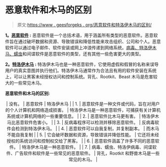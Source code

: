 # 恶意软件和木马的区别

> 原文:[https://www . geesforgeks . org/恶意软件和特洛伊木马的区别/](https://www.geeksforgeeks.org/difference-between-malware-and-trojan-horse/)

**1。[恶意软件](https://www.geeksforgeeks.org/malware-and-its-types/) :**
恶意软件是一个总括术语，用于涵盖所有类型的恶意软件。恶意软件旨在通过破坏数据和资源、导致错误和降低性能来攻击组织、公司和个人。恶意软件可以通过电子邮件、软件安装或网上冲浪传递到网络系统。[病毒、特洛伊木马、蠕虫](https://www.geeksforgeeks.org/difference-between-virus-worm-and-trojan-horse/)和间谍软件是恶意软件的类型，还有其他一些危害更大的类型。

**2。[特洛伊木马](https://www.geeksforgeeks.org/trojan-horse-and-trap-door/) :**
特洛伊木马也是一种恶意软件，它使用虚假和假冒的名称来误导用户的真实意图并执行他们。特洛伊木马通常作为合法且有用的软件安装在系统上，可以让黑客未经授权访问和控制系统。背孔、Rootkit、Beast 木马是危害较大的一些常见木马。

**恶意软件和木马的区别:**

<center>

| 没有。 | 恶意软件 | 特洛伊木马 |
| 1. | 恶意软件是一种文件或代码，旨在对用户的个人计算机和网络造成损害。 | 特洛伊木马是一种恶意软件，可捕获有关计算机系统或计算机网络的一些重要信息。 |
| 2. | 恶意软件比木马更有害。 | 特洛伊木马比恶意软件危害小。 |
| 3. | 反病毒程序可以检测并移除恶意软件。 | 反病毒软件会检测到特洛伊木马。 |
| 4. | 恶意软件可以自我复制，并复制副本。 | 而木马不能自我复制 |
| 5. | 它会破坏数据和资源，导致错误并降低性能。 | 它还将未经授权的系统访问和控制权交给了黑客。 |
| 6. | 恶意软件涵盖了许多不同的恶意软件。 | 特洛伊木马是一种恶意软件。 |
| 7. | 病毒、蠕虫、特洛伊病毒、间谍软件、广告软件和软件是一些常见的恶意软件。 | 背孔，Rootkit 和野兽木马是一些常见的木马。 |

</center>